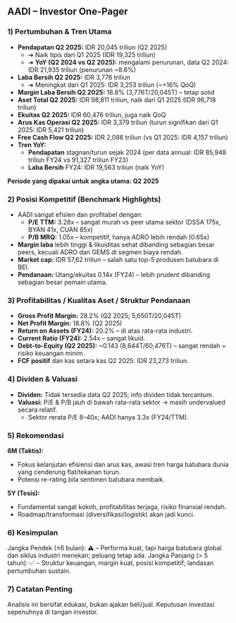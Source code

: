 ## AADI – Investor One-Pager

### 1) Pertumbuhan & Tren Utama

- **Pendapatan Q2 2025:** IDR 20,045 triliun (Q2 2025)
  - ➔ Naik tipis dari Q1 2025 (IDR 19,325 triliun)
  - ➔ **YoY (Q2 2024 vs Q2 2025):** mengalami penurunan, data Q2 2024: IDR 21,935 triliun (penurunan ~8.6%)
- **Laba Bersih Q2 2025:** IDR 3,776 triliun
  - ➔ Meningkat dari Q1 2025: IDR 3,253 triliun (~+16% QoQ)
- **Margin Laba Bersih Q2 2025:** 18.8% (3,776T/20,045T) – tetap solid
- **Aset Total Q2 2025:** IDR 98,811 triliun, naik dari Q1 2025 (IDR 96,718 triliun)
- **Ekuitas Q2 2025:** IDR 60,476 triliun, juga naik QoQ
- **Arus Kas Operasi Q2 2025:** IDR 3,379 triliun (turun signifikan dari Q1 2025: IDR 5,421 triliun)
- **Free Cash Flow Q2 2025:** IDR 2,086 triliun (vs Q1 2025: IDR 4,157 triliun)
- **Tren YoY:** 
  - **Pendapatan** stagnan/turun sejak 2024 (per data annual: IDR 85,948 triliun FY24 vs 91,327 triliun FY23)
  - **Laba Bersih** FY24: IDR 19,563 triliun (naik YoY)

**Periode yang dipakai untuk angka utama: Q2 2025**

### 2) Posisi Kompetitif (Benchmark Highlights)
- AADI sangat efisien dan profitabel dengan:
  - **P/E TTM:** 3.28x – sangat murah vs peer utama sektor (DSSA 175x, BYAN 41x, CUAN 85x)
  - **P/B MRQ:** 1.05x – kompetitif, hanya ADRO lebih rendah (0.65x)
- **Margin laba** lebih tinggi & likuiditas sehat dibanding sebagian besar peers, kecuali ADRO dan GEMS di segmen biaya rendah.
- **Market cap:** IDR 57,62 triliun – salah satu top-5 produsen batubara di BEI.
- **Pendanaan:** Utang/ekuitas 0.14x (FY24) – lebih prudent dibanding sebagian besar pemain utama.

### 3) Profitabilitas / Kualitas Aset / Struktur Pendanaan

- **Gross Profit Margin:** 28.2% (Q2 2025; 5,650T/20,045T)
- **Net Profit Margin:** 18.8% (Q2 2025)
- **Return on Assets (FY24):** 20.2% – di atas rata-rata industri.
- **Current Ratio (FY24):** 2.54x – sangat likuid.
- **Debt-to-Equity (Q2 2025):** ~0.143 (8,644T/60,476T) – sangat rendah = risiko keuangan minim.
- **FCF positif** dan kas setara kas Q2 2025: IDR 23,273 triliun.

### 4) Dividen & Valuasi

- **Dividen:** Tidak tersedia data Q2 2025; info dividen tidak tercantum.
- **Valuasi:** P/E & P/B jauh di bawah rata-rata sektor → masih undervalued secara relatif.
  - Sektor rerata P/E 8–40x; AADI hanya 3.3x (FY24/TTM).

### 5) Rekomendasi
**6M (Taktis):**  
- Fokus kelanjutan efisiensi dan arus kas, awasi tren harga batubara dunia yang cenderung flat/tekanan turun.
- Potensi re-rating bila sentimen batubara membaik.

**5Y (Tesis):**  
- Fundamental sangat kokoh, profitabilitas terjaga, risiko finansial rendah.
- Roadmap/transformasi (diversifikasi/logistik) akan jadi kunci.

### 6) Kesimpulan
Jangka Pendek (≤6 bulan): ⚠️ – Performa kuat, tapi harga batubara global dan siklus industri menekan; peluang tetap ada.
Jangka Panjang (> 5 tahun): ✅ – Struktur keuangan, margin kuat, posisi kompetitif; landasan pertumbuhan sustain.

### 7) Catatan Penting
Analisis ini bersifat edukasi, bukan ajakan beli/jual. Keputusan investasi sepenuhnya di tangan investor.